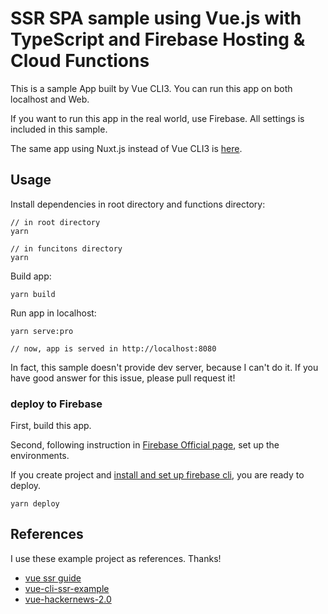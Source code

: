 # SSR SPA sample using Vue.js with TypeScript and Firebase Hosting & Cloud Functions
This is a sample App built by Vue CLI3. You can run this app on both localhost and Web.

If you want to run this app in the real world, use Firebase. All settings is included in this sample.

The same app using Nuxt.js instead of Vue CLI3 is [here](https://github.com/Mizumaki/Nuxt_SSR_TypeScript_Firebase_Workbox_example).

## Usage
Install dependencies in root directory and functions directory:

```
// in root directory
yarn

// in funcitons directory
yarn
```

Build app:

```
yarn build
```

Run app in localhost:

```
yarn serve:pro

// now, app is served in http://localhost:8080
```

In fact, this sample doesn't provide dev server, because I can't do it.
If you have good answer for this issue, please pull request it!

### deploy to Firebase
First, build this app.

Second, following instruction in [Firebase Official page](https://firebase.google.com), set up the environments.

If you create project and [install and set up firebase cli](https://firebase.google.com/docs/cli), you are ready to deploy.

```
yarn deploy
```

## References
I use these example project as references. 
Thanks!

- [vue ssr guide](https://ssr.vuejs.org)
- [vue-cli-ssr-example](https://github.com/eddyerburgh/vue-cli-ssr-example)
- [vue-hackernews-2.0](https://github.com/vuejs/vue-hackernews-2.0)